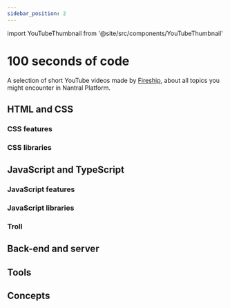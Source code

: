 ```yaml
---
sidebar_position: 2
---
```


import YouTubeThumbnail from '@site/src/components/YouTubeThumbnail'

# 100 seconds of code

A selection of short YouTube videos made by [Fireship](https://youtube.com/playlist?list=PL0vfts4VzfNiI1BsIK5u7LpPaIDKMJIDN),
about all topics you might encounter in Nantral Platform.

## HTML and CSS

<YouTubeThumbnail alt="HTML" url="https://youtu.be/ok-plXXHlWw" />
<YouTubeThumbnail alt="CSS" url="https://youtu.be/OEV8gMkCHXQ" />

### CSS features

<YouTubeThumbnail alt="CSS flexbox" url="https://youtu.be/K74l26pE4YA" />
<YouTubeThumbnail alt="CSS grid" url="https://youtu.be/uuOXPWCh-6o" />
<YouTubeThumbnail alt="CSS animation" url="https://youtu.be/HZHHBwzmJLk" />
<YouTubeThumbnail alt="CSS pseudo classes" url="https://youtu.be/kpXKwDGtjGE" />
<YouTubeThumbnail alt="CSS pseudo elements" url="https://youtu.be/e1KpKBHJOrA" />

### CSS libraries

<YouTubeThumbnail alt="Sass" url="https://youtu.be/akDIJa0AP5c" />

## JavaScript and TypeScript

<YouTubeThumbnail alt="JavaScript" url="https://youtu.be/DHjqpvDnNGE" />
<YouTubeThumbnail alt="TypeScript" url="https://youtu.be/zQnBQ4tB3ZA" />

### JavaScript features

<YouTubeThumbnail alt="The ? operator" url="https://youtu.be/O0gmXbN7lVE" />
<YouTubeThumbnail alt="Array map" url="https://youtu.be/DC471a9qrU4" />
<YouTubeThumbnail alt="Array reduce" url="https://youtu.be/tVCYa_bnITg" />
<YouTubeThumbnail alt="JS destructuring" url="https://youtu.be/UgEaJBz3bjY" />
<YouTubeThumbnail alt="JS modules" url="https://youtu.be/qgRUr-YUk1Q" />
<YouTubeThumbnail alt="JS regex" url="https://youtu.be/sXQxhojSdZM" />

### JavaScript libraries

<YouTubeThumbnail alt="React" url="https://youtu.be/Tn6-PIqc4UM" />
<YouTubeThumbnail alt="React Query" url="https://youtu.be/novnyCaa7To" />
<YouTubeThumbnail alt="Vite" url="https://youtu.be/KCrXgy8qtjM" />

### Troll

<YouTubeThumbnail alt="JS for the haters" url="https://youtu.be/aXOChLn5ZdQ" />
<YouTubeThumbnail alt="React for the haters" url="https://youtu.be/HyWYpM_S-2c" />

## Back-end and server

<YouTubeThumbnail alt="Python" url="https://youtu.be/x7X9w_GIm1s" />
<YouTubeThumbnail alt="PostgreSQL" url="https://youtu.be/n2Fluyr3lbc" />
<YouTubeThumbnail alt="DevOps CI/CD" url="https://youtu.be/scEDHsr3APg" />
<YouTubeThumbnail alt="Docker" url="https://youtu.be/Gjnup-PuquQ" />
<YouTubeThumbnail alt="Nginx" url="https://youtu.be/JKxlsvZXG7c" />

## Tools

<YouTubeThumbnail alt="Bash" url="https://youtu.be/I4EWvMFj37g" />
<YouTubeThumbnail alt="VS code" url="https://youtu.be/KMxo3T_MTvY" />
<YouTubeThumbnail alt="Git" url="https://youtu.be/hwP7WQkmECE" />
<YouTubeThumbnail alt="Pull Requests" url="https://youtu.be/8lGpZkjnkt4" />

## Concepts

<YouTubeThumbnail alt="PWA" url="https://youtu.be/sFsRylCQblw" />
<YouTubeThumbnail alt="Rest API" url="https://youtu.be/-MTSQjw5DrM" />
